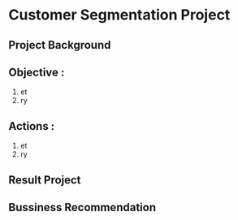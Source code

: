 # **Customer Segmentation Project**

## Project Background

## Objective :
1. et
2. ry
   
## Actions :
1. et
2. ry

## Result Project

## Bussiness Recommendation
